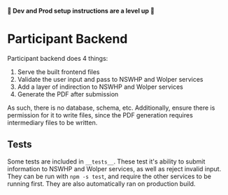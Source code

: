 **🛑 Dev and Prod setup instructions are a level up 🛑**

# Participant Backend
Participant backend does 4 things:

1. Serve the built frontend files
2. Validate the user input and pass to NSWHP and Wolper services
3. Add a layer of indirection to NSWHP and Wolper services
4. Generate the PDF after submission

As such, there is no database, schema, etc. Additionally, ensure there is permission for it to write files, since the PDF generation requires intermediary files to be written.

## Tests

Some tests are included in `__tests__`. These test it's ability to submit information to NSWHP and Wolper services, as well as reject invalid input. They can be run with `npm -s test`, and require the other services to be running first. They are also automatically ran on production build.
